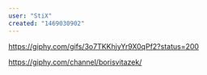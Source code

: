 ```yaml
---
user: "StiX"
created: "1469030902"
---
```


https://giphy.com/gifs/3o7TKKhjyYr9X0qPf2?status=200

https://giphy.com/channel/borisvitazek/
